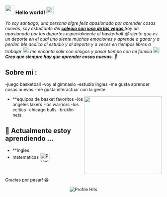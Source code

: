 ### <img src="https://github.com/rajput2107/rajput2107/blob/master/Assets/Hi.gif" width="29px"> Hello world!&nbsp;<img src="https://github.com/rajput2107/rajput2107/blob/master/Assets/Earth.gif" width="24px">
<em>Yo soy santiago, una persona algre feliz apasionado por aprender cosas nuevas, soy estudiante del <a href="https://unal.edu.co/"><b>colegio san jose de las vegas </b></a> Soy un apasionado por los deportes especialmente el basketball 😍 siento que es un deporte en el cual uno siente muchas emociones y aprende a ganar y a perder. Me dedico al estudio y al deporte y a veces en tiempos libres a trabajar  <img src="https://github.com/rajput2107/rajput2107/blob/master/Assets/PC.gif" height="20px"/> me encanta salir con amigos y pasar tiempo con mi familia <img src="https://user-images.githubusercontent.com/41782385/59523230-55488280-8f03-11e9-9abe-e8e0f3d9a245.gif" height="20px"/>  **Creo que siempre hay que aprender cosas nuevas.** 🧠</em>
 <br/>
## Sobre mi :
-juego basketball
-voy al gimnasio
-estudio ingles
-me gusta aprender cosas nuevas
-me gusta interactuar con la gente 

<img align="right" src="https://media2.giphy.com/media/qgQUggAC3Pfv687qPC/giphy.gif" height="250">


- **equipos de basket favoritos
-los angeles lakers
-los warriors
-los celtics
-chicago bulls
-bruklin nets




## 🌱 Actualmente estoy aprendiendo ...
- **ingles
- matematicas
  <img align="center" alt="Pramod's LinkedIn" width="30px" src="https://www.vectorlogo.zone/logos/linkedin/linkedin-icon.svg" /> &nbsp; &nbsp;
 </a>
  <br/>
  <br/>
  Gracias por pasar! 😁<br/>
</p>
<p align="center"><img alt="Profile Hits" src="https://hits.seeyoufarm.com/api/count/incr/badge.svg?url=https%3A%2F%2Fgithub.com%2Fcesarpalacios%2F" /></p>
<br/>


